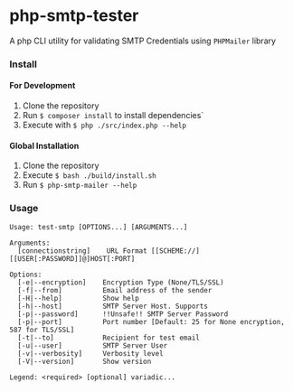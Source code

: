 # php-smtp-tester

A php CLI utility for validating SMTP Credentials using `PHPMailer` library

### Install
#### For Development
1. Clone the repository
2. Run `$ composer install` to install dependencies`
3. Execute with `$ php ./src/index.php --help`

#### Global Installation
1. Clone the repository
2. Execute `$ bash ./build/install.sh`
3. Run `$ php-smtp-mailer --help`



### Usage
```
Usage: test-smtp [OPTIONS...] [ARGUMENTS...]

Arguments:
  [connectionstring]    URL Format [[SCHEME://][[USER[:PASSWORD]]@]HOST[:PORT]

Options:
  [-e|--encryption]    Encryption Type (None/TLS/SSL)
  [-f|--from]          Email address of the sender
  [-H|--help]          Show help
  [-h|--host]          SMTP Server Host. Supports 
  [-p|--password]      !!Unsafe!! SMTP Server Password
  [-p|--port]          Port number [Default: 25 for None encryption, 587 for TLS/SSL]
  [-t|--to]            Recipient for test email
  [-u|--user]          SMTP Server User
  [-v|--verbosity]     Verbosity level
  [-V|--version]       Show version

Legend: <required> [optional] variadic...

```
